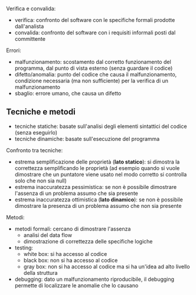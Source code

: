 Verifica e convalida:
- verifica: confronto del software con le specifiche formali prodotte dall'analista
- convalida: confronto del software con i requisiti informali posti dal committente

Errori:
- malfunzionamento: scostamento dal corretto funzionamento del programma, dal punto di vista esterno (senza guardare il codice)
- difetto/anomalia: punto del codice che causa il malfunzionamento, condizione necessaria (ma non sufficiente) per la verifica di un malfunzionamento
- sbaglio: errore umano, che causa un difetto

## Tecniche e metodi

- tecniche statiche: basate sull'analisi degli elementi sintattici del codice (senza eseguirlo)
- tecniche dinamiche: basate sull'esecuzione del programma

Confronto tra tecniche:
- estrema semplificazione delle proprietà (**lato statico**): si dimostra la correttezza semplificando le proprietà (ad esempio quando si vuole dimostrare che un puntatore viene usato nel modo corretto si controlla solo che non sia null)
- estrema inaccuratezza pessimistica: se non è possibile dimostrare l'assenza di un problema assumo che sia presente
- estrema inaccuratezza ottimistica (**lato dinamico**): se non è possibile dimostrare la presenza di un problema assumo che non sia presente

Metodi:
- metodi formali: cercano di dimostrare l'assenza
	- analisi del data flow
	- dimostrazione di correttezza delle specifiche logiche
- testing:
	- white box: si ha accesso al codice
	- black box: non si ha accesso al codice
	- gray box: non si ha accesso al codice ma si ha un'idea ad alto livello della struttura
- debugging: dato un malfunzionamento riproducibile, il debugging permette di localizzare le anomalie che lo causano
